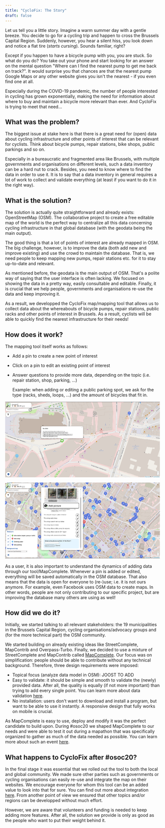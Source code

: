 ```yaml
---
title: "CycloFix: The Story"
draft: false
---
```


Let us tell you a little story. Imagine a warm summer day with a gentle breeze. You decide to go for a cycling trip and happen to cross the Brussels Capital Region. Suddenly, however, you hear a silent hiss, you look down and notice a flat tire (*starts cursing*). Sounds familiar, right? 

Except if you happen to have a bicycle pump with you, you are stuck. So what do you do? You take out your phone and start looking for an answer on the mental question "Where can I find the nearest pump to get me back on track?". It would surprise you that chances are that the nearest pump Google Maps or any other website gives you isn't the nearest - if you even find one at all.

Especially during the COVID-19 pandemic, the number of people interested in cycling has grown exponentially, making the need for information about where to buy and maintain a bicycle more relevant than ever. And CycloFix is trying to meet that need...

## What was the problem?

The biggest issue at stake here is that there is a great need for (open) data about cycling infrastructure and other points of interest that can be relevant for cyclists. Think about bicycle pumps, repair stations, bike shops, public parkings and so on. 

Especially in a bureaucratic and fragmented area like Brussels, with multiple governments and organisations on different levels, such a data inventory can be a hard nut to crack. Besides, you need to know where to find the data in order to use it. It is to say that a data inventory in general requires a lot of work to collect and validate everything (at least if you want to do it in the right way).

## What is the solution?

The solution is actually quite straightforward and already exists: OpenStreetMap (OSM). The collaborative project to create a free editable map of the world is the perfect way to centralize all this data concerning cycling infrastructure in that global database (with the geodata being the main output). 

The good thing is that a lot of points of interest are already mapped in OSM. The big challenge, however, is to improve the data (both add new and improve existing) and use the crowd to maintain the database. That is, we need people to keep mapping new pumps, repair stations etc. for it to stay up-to-date and relevant. 

As mentioned before, the geodata is the main output of OSM. That's a polite way of saying that the user interface is often lacking. We focused on showing the data in a pretty way, easily consultable and editable. Finally, it is crucial that we help people, governments and organisations re-use the data and keep improving it.

As a result, we developped the CycloFix map/mapping tool that allows us to collect data about the whereabouts of bicycle pumps, repair stations, public racks and other points of interest in Brussels. As a result, cyclists will be able to quickly find the nearest infrastructure for their needs!

## How does it work?

The mapping tool itself works as follows:
* Add a pin to create a new point of interest
* Click on a pin to edit an existing point of interest
* Answer questions to provide more data, depending on the topic (i.e. repair station, shop, parking, ...)

  Example: when adding or editing a public parking spot, we ask for the type (racks, sheds, loops, ...) and the amount of bicycles that fit in.
 
![Adding a pin](/images/add.png "Adding a pin")
 
![Editing a pin](/images/edit.png "Editing a pin")

As a user, it is also important to understand the dynamics of adding data through our tool/MapComplete. Whenever a pin is added or edited, everything will be saved automatically in the OSM database. That also means that the data is open for everyone to (re-)use; i.e. it is not ours anymore. For example, even Facebook uses OSM data to create maps. In other words, people are not only contributing to our specific project, but are improving the database many others are using as well!

## How did we do it?

Initially, we started talking to all relevant stakeholders: the 19 municipalities in the Brussels Capital Region, cycling organisations/advocacy groups and (for the more technical part) the OSM community. 

We started building on already existing ideas like StreetComplete, MapContrib and Overpass-Turbo. Finally, we decided to use a mixture of StreetComplete and MapContrib called [MapComplete](https://github.com/pietervdvn/MapComplete). Our focus was on simplification: people should be able to contribute without any technical background. Therefore, three design requirements were imposed:
* Topical focus (analyze data model in OSM): JOOST TO ADD
* Easy to validate: it should be simple and smooth to validate the (newly) provided data. After all, the quality is equally (if not more important) than trying to add every single point. You can learn more about data validation [here](https://cyclofix.osm.be/docs/validating-data/).
* No installation: users don't want to download and install a program, but want to be able to use it instantly. A responsive design that fully works on mobile is crucial.

As MapComplete is easy to use, deploy and modify it was the perfect candidate to build upon. During #osoc20 we shaped MapComplete to our needs and were able to test it out during a mapathon that was specifically organized to gather as much of the data needed as possible. You can learn more about such an event [here](https://cyclofix.osm.be/docs/mapathon/).

## What happens to CycloFix after #osoc20?

In the final stage it was essential that we rolled out the tool to both the local and global community. We made sure other parties such as governments or cycling organisations can easily re-use and integrate the map on their websites. We encourage everyone for whom this tool can be an added value to look into that for sure. You can find out more about integration [here](https://cyclofix.osm.be/docs/using-data-map/). From another point of view we ensured that other topics and/or regions can be developped without much effort. 

However, we are aware that volunteers and funding is needed to keep adding more features. After all, the solution we provide is only as good as the people who want to put their weight behind it.



